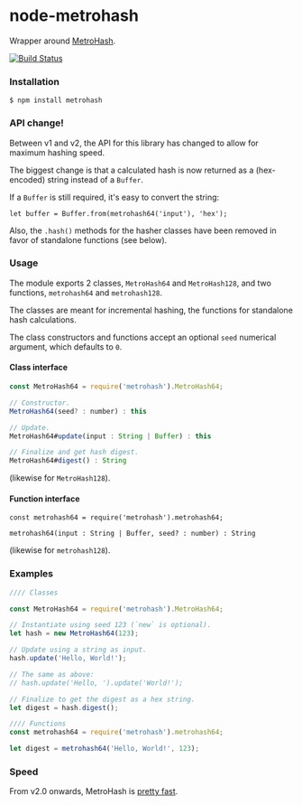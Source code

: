 # node-metrohash

Wrapper around [MetroHash](https://github.com/jandrewrogers/MetroHash).

[![Build Status](https://travis-ci.org/robertklep/node-metrohash.svg)](https://travis-ci.org/robertklep/node-metrohash)

### Installation

```
$ npm install metrohash
```

### API change!

Between v1 and v2, the API for this library has changed to allow for maximum hashing speed.

The biggest change is that a calculated hash is now returned as a (hex-encoded) string instead of a `Buffer`.

If a `Buffer` is still required, it's easy to convert the string:

```
let buffer = Buffer.from(metrohash64('input'), 'hex');
```

Also, the `.hash()` methods for the hasher classes have been removed in favor of standalone functions (see below).

### Usage

The module exports 2 classes, `MetroHash64` and `MetroHash128`, and two functions, `metrohash64` and `metrohash128`.

The classes are meant for incremental hashing, the functions for standalone hash calculations.

The class constructors and functions accept an optional `seed` numerical argument, which defaults to `0`.

#### Class interface

``` javascript
const MetroHash64 = require('metrohash').MetroHash64;

// Constructor.
MetroHash64(seed? : number) : this

// Update.
MetroHash64#update(input : String | Buffer) : this

// Finalize and get hash digest.
MetroHash64#digest() : String
```

(likewise for `MetroHash128`).

#### Function interface

```
const metrohash64 = require('metrohash').metrohash64;

metrohash64(input : String | Buffer, seed? : number) : String
```

(likewise for `metrohash128`).

### Examples

``` javascript
//// Classes

const MetroHash64 = require('metrohash').MetroHash64;

// Instantiate using seed 123 (`new` is optional).
let hash = new MetroHash64(123);

// Update using a string as input.
hash.update('Hello, World!');

// The same as above:
// hash.update('Hello, ').update('World!');

// Finalize to get the digest as a hex string.
let digest = hash.digest();

//// Functions
const metrohash64 = require('metrohash').metrohash64;

let digest = metrohash64('Hello, World!', 123);
```

### Speed

From v2.0 onwards, MetroHash is [pretty fast](https://medium.com/@drainingsun/in-search-of-a-good-node-js-hashing-algorithm-8052b6923a3b).
